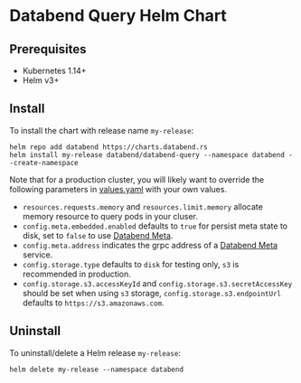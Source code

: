 # Databend Query Helm Chart

## Prerequisites

- Kubernetes 1.14+
- Helm v3+

## Install

To install the chart with release name `my-release`:
```
helm repo add databend https://charts.databend.rs
helm install my-release databend/databend-query --namespace databend --create-namespace
```

Note that for a production cluster, you will likely want to override the following parameters in [values.yaml](values.yaml) with your own values.

- `resources.requests.memory` and `resources.limit.memory` allocate memory resource to query pods in your cluser.
- `config.meta.embedded.enabled` defaults to `true` for persist meta state to disk, set to `false` to use [Databend Meta](../databend-meta).
- `config.meta.address` indicates the grpc address of a [Databend Meta](../databend-meta) service.
- `config.storage.type` defaults to `disk` for testing only, `s3` is recommended in production.
- `config.storage.s3.accessKeyId` and `config.storage.s3.secretAccessKey` should be set when using `s3` storage, `config.storage.s3.endpointUrl` defaults to `https://s3.amazonaws.com`.

## Uninstall

To uninstall/delete a Helm release `my-release`:
```
helm delete my-release --namespace databend
```
